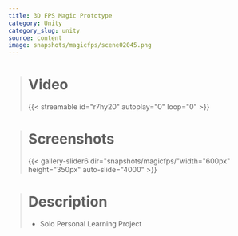 ```yaml
---
title: 3D FPS Magic Prototype
category: Unity
category_slug: unity
source: content
image: snapshots/magicfps/scene02045.png
---
```


> # Video
>
> {{< streamable id="r7hy20" autoplay="0" loop="0" >}}


># Screenshots
>
> {{< gallery-slider6 dir="snapshots/magicfps/"width="600px" height="350px" auto-slide="4000" >}}

> # Description
>
> - Solo Personal Learning Project